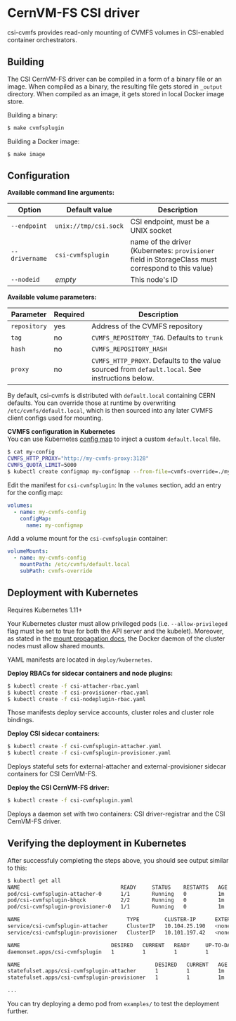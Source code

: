 # CernVM-FS CSI driver

csi-cvmfs provides read-only mounting of CVMFS volumes in CSI-enabled container orchestrators.

## Building

The CSI CernVM-FS driver can be compiled in a form of a binary file or an image. When compiled as a binary, the resulting file gets stored in `_output` directory. When compiled as an image, it gets stored in local Docker image store.

Building a binary:
```bash
$ make cvmfsplugin
```

Building a Docker image:
```
$ make image
```

## Configuration

**Available command line arguments:**

Option | Default value | Description
------ | ------------- | -----------
`--endpoint` | `unix://tmp/csi.sock` | CSI endpoint, must be a UNIX socket
`--drivername` | `csi-cvmfsplugin` | name of the driver (Kubernetes: `provisioner` field in StorageClass must correspond to this value)
`--nodeid` | _empty_ | This node's ID

**Available volume parameters:**

Parameter | Required | Description
--------- | -------- | -----------
`repository` | yes | Address of the CVMFS repository
`tag` | no | `CVMFS_REPOSITORY_TAG`. Defaults to `trunk`
`hash` | no | `CVMFS_REPOSITORY_HASH`
`proxy` | no | `CVMFS_HTTP_PROXY`. Defaults to the value sourced from `default.local`. See instructions below.

By default, csi-cvmfs is distributed with `default.local` containing CERN defaults. You can override those at runtime by overwriting `/etc/cvmfs/default.local`, which is then sourced into any later CVMFS client configs used for mounting.


**CVMFS configuration in Kubernetes**  
You can use Kubernetes [config map](https://kubernetes.io/docs/tasks/configure-pod-container/configure-pod-configmap/) to inject a custom `default.local` file.

```bash
$ cat my-config
CVMFS_HTTP_PROXY="http://my-cvmfs-proxy:3128"
CVMFS_QUOTA_LIMIT=5000
$ kubectl create configmap my-configmap --from-file=cvmfs-override=./my-config
```
Edit the manifest for `csi-cvmfsplugin`:
In the `volumes` section, add an entry for the config map:
```yaml
volumes:
  - name: my-cvmfs-config
    configMap:
      name: my-configmap
```
Add a volume mount for the `csi-cvmfsplugin` container:
```yaml
volumeMounts:
  - name: my-cvmfs-config
    mountPath: /etc/cvmfs/default.local
    subPath: cvmfs-override
```

## Deployment with Kubernetes

Requires Kubernetes 1.11+

Your Kubernetes cluster must allow privileged pods (i.e. `--allow-privileged` flag must be set to true for both the API server and the kubelet). Moreover, as stated in the [mount propagation docs](https://kubernetes.io/docs/concepts/storage/volumes/#mount-propagation), the Docker daemon of the cluster nodes must allow shared mounts.

YAML manifests are located in `deploy/kubernetes`.

**Deploy RBACs for sidecar containers and node plugins:**

```bash
$ kubectl create -f csi-attacher-rbac.yaml
$ kubectl create -f csi-provisioner-rbac.yaml
$ kubectl create -f csi-nodeplugin-rbac.yaml
```

Those manifests deploy service accounts, cluster roles and cluster role bindings.

**Deploy CSI sidecar containers:**

```bash
$ kubectl create -f csi-cvmfsplugin-attacher.yaml
$ kubectl create -f csi-cvmfsplugin-provisioner.yaml
```

Deploys stateful sets for external-attacher and external-provisioner sidecar containers for CSI CernVM-FS.

**Deploy the CSI CernVM-FS driver:**

```bash
$ kubectl create -f csi-cvmfsplugin.yaml
```

Deploys a daemon set with two containers: CSI driver-registrar and the CSI CernVM-FS driver.

## Verifying the deployment in Kubernetes

After successfuly completing the steps above, you should see output similar to this:
```bash
$ kubectl get all
NAME                                READY     STATUS    RESTARTS   AGE                       
pod/csi-cvmfsplugin-attacher-0      1/1       Running   0          1m
pod/csi-cvmfsplugin-bhqck           2/2       Running   0          1m
pod/csi-cvmfsplugin-provisioner-0   1/1       Running   0          1m

NAME                                  TYPE        CLUSTER-IP      EXTERNAL-IP   PORT(S)     AGE
service/csi-cvmfsplugin-attacher      ClusterIP   10.104.25.190   <none>        12345/TCP   1m
service/csi-cvmfsplugin-provisioner   ClusterIP   10.101.197.42   <none>        12345/TCP   1m

NAME                             DESIRED   CURRENT   READY     UP-TO-DATE   AVAILABLE   NODE SELECTOR   AGE
daemonset.apps/csi-cvmfsplugin   1         1         1         1            1           <none>          1m

NAME                                           DESIRED   CURRENT   AGE
statefulset.apps/csi-cvmfsplugin-attacher      1         1         1m
statefulset.apps/csi-cvmfsplugin-provisioner   1         1         1m

...
```

You can try deploying a demo pod from `examples/` to test the deployment further.